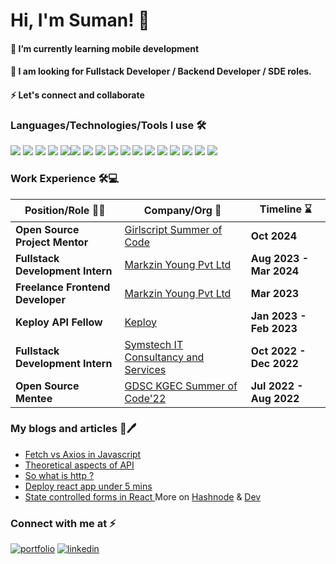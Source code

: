 
# Hi, I'm Suman! 👋

<h4>🌱 I’m currently learning mobile development</h4>
<h4>👯 I am looking for Fullstack Developer / Backend Developer / SDE roles.</h4>
<h4>⚡ Let's connect and collaborate </h4>

<h3 align="left"> Languages/Technologies/Tools I use 🛠</h3>
<p align="left"> <img src="https://img.shields.io/badge/HTML5-E34F26?style=for-the-badge&logo=html5&logoColor=white"> <img src="https://img.shields.io/badge/CSS3-1572B6?style=for-the-badge&logo=css3&logoColor=white"> <img src="https://img.shields.io/badge/JavaScript-323330?style=for-the-badge&logo=javascript&logoColor=F7DF1E"> <img src="https://img.shields.io/badge/Sass-CC6699?style=for-the-badge&logo=sass&logoColor=white"> <img src="https://img.shields.io/badge/tailwindcss-%2338B2AC.svg?style=for-the-badge&logo=tailwind-css&logoColor=white"/><img src="https://img.shields.io/badge/React-20232A?style=for-the-badge&logo=react&logoColor=61DAFB"/> <img src="https://img.shields.io/badge/Node.js-339933?style=for-the-badge&logo=nodedotjs&logoColor=white"/> <img src="https://img.shields.io/badge/Express.js-000000?style=for-the-badge&logo=express&logoColor=white"/> <img src="https://img.shields.io/badge/MongoDB-4EA94B?style=for-the-badge&logo=mongodb&logoColor=white"/> <img src="https://img.shields.io/badge/C-00599C?style=for-the-badge&logo=c&logoColor=white"> <img src="https://img.shields.io/badge/Java-ED8B00?style=for-the-badge&logo=java&logoColor=white"> <img src="https://img.shields.io/badge/kotlin-%237F52FF.svg?style=for-the-badge&logo=kotlin&logoColor=white"/> <img src="https://img.shields.io/badge/GitHub-100000?style=for-the-badge&logo=github&logoColor=white"> <img src="https://img.shields.io/badge/GIT-E44C30?style=for-the-badge&logo=git&logoColor=white"> <img src="https://img.shields.io/badge/GIT-E44C30?style=for-the-badge&logo=git&logoColor=white"> <img src="https://img.shields.io/badge/firebase-a08021?style=for-the-badge&logo=firebase&logoColor=ffcd34"/> <img src="https://img.shields.io/badge/Socket.io-black?style=for-the-badge&logo=socket.io&badgeColor=010101"/> 

<h3>Work Experience 🛠💻</h3>

| Position/Role 👨‍💻                          | Company/Org 🏢                                                       | Timeline ⌛                |
|----------------------------------------------|---------------------------------------------------------------------|----------------------------|
| **Open Source Project Mentor**               | [Girlscript Summer of Code](https://www.linkedin.com/company/girlscriptsoc/) | **Oct 2024**     |
| **Fullstack Development Intern**             | [Markzin Young Pvt Ltd](https://www.linkedin.com/company/markzin/) | **Aug 2023 - Mar 2024**    |
| **Freelance Frontend Developer**             | [Markzin Young Pvt Ltd](https://www.linkedin.com/company/markzin/) | **Mar 2023**               |
| **Keploy API Fellow**                        | [Keploy](https://www.linkedin.com/company/keploy/)                 | **Jan 2023 - Feb 2023**    |
| **Fullstack Development Intern**             | [Symstech IT Consultancy and Services](https://www.linkedin.com/company/symstech/) | **Oct 2022 - Dec 2022**|
| **Open Source Mentee**                       | [GDSC KGEC Summer of Code'22](https://www.linkedin.com/company/dsckgec/) | **Jul 2022 - Aug 2022**     |



 <h3>My blogs and articles 📄🖊</h3>

 - <a href="https://dev.to/suman373_30/fetch-vs-axios-in-javascript-4oj0" target="_blank"> Fetch vs Axios in Javascript </a> <br/>
 - <a href="https://roy-blogs.hashnode.dev/theoretical-aspects-of-api" target ="_blank"> Theoretical aspects of API </a>
 - <a href="https://dev.to/suman373_30/so-what-is-http--4kb4" target="_blank"> So what is http ?</a>
 - <a href="https://dev.to/suman373_30/deploy-your-static-react-app-under-5mins-4oij" target="_blank"> Deploy react app under 5 mins</a>
 - <a href="https://dev.to/suman373_30/controlled-form-in-react-js-2blg" target="_blank"> State controlled forms in React </a>
 More on
 [Hashnode](https://roy-blogs.hashnode.dev) & [Dev](https://dev.to/suman373)

<!-- Social media-->
<h3 align="left">Connect with me at ⚡</h3>
<p align="left">
 
[![portfolio](https://img.shields.io/badge/my_portfolio-000?style=for-the-badge&logo=ko-fi&logoColor=white)](https://suman-roy.vercel.app/) [![linkedin](https://img.shields.io/badge/linkedin-0A66C2?style=for-the-badge&logo=linkedin&logoColor=white)](https://www.linkedin.com/in/sumanroy369)



</p>
<!-- <details align="left">
   <summary><h3>GitHub stats 🚀</h3></summary>
   
   ![Suman's GitHub stats](https://github-readme-stats.vercel.app/api?username=suman373&show_icons=true&theme=merko) </br>
   [![Top Langs](https://github-readme-stats.vercel.app/api/top-langs/?username=suman373&layout=compact&theme=merko&langs_count=10)](https://github.com/anuraghazra/github-readme-stats)
   
  <img align="center" src="https://github-profile-trophy.vercel.app/?username=Suman373&theme=juicyfresh">

 </details> -->
 
 
 


